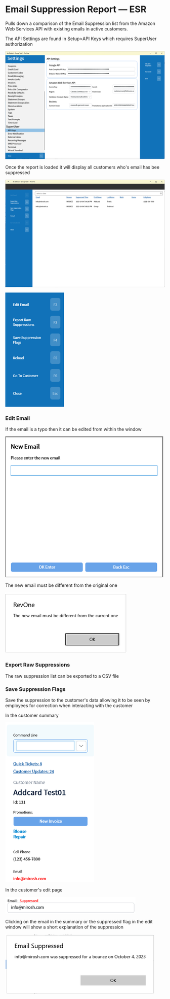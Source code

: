 # Email Suppression Report — ESR

Pulls down a comparison of the Email Suppression list from the Amazon Web Services API with existing emails in active customers.

The API Settings are found in Setup>API Keys which requires SuperUser authorization

![API Settings](/.attachments/Documentation/EmailSuppressionReport-ApiSettings.png "API Settings")

Once the report is loaded it will display all customers who's email has bee suppressed

![Main](/.attachments/Documentation/EmailSuppressionReport.png "Main")

![Buttons](/.attachments/Documentation/EmailSuppressionReport-Buttons.png "Buttons")

### Edit Email

If the email is a typo then it can be edited from within the window

![Edit Email](/.attachments/Documentation/EmailSuppressionReport-EditEmail.png "Edit Email")

The new email must be different from the original one

![Same Email](/.attachments/Documentation/EmailSuppressionReport-SameEmail.png "Same Email")

### Export Raw Suppressions

The raw suppression list can be exported to a CSV file

### Save Suppression Flags

Save the suppression to the customer's data allowing it to be seen by employees for correction when interacting with the customer

In the customer summary

![Suppressed Flag — Summary](/.attachments/Documentation/EmailSuppressionReport-SuppressedFlag.png "Suppressed Flag — Summary")

In the customer's edit page

![Suppressed Flag — Edit](/.attachments/Documentation/EmailSuppressionReport-Edit-SuppressedFlag.png "Suppressed Flag — Edit")

Clicking on the email in the summary or the suppressed flag in the edit window will show a short explanation of the suppression

![Suppression Reason](/.attachments/Documentation/EmailSuppressionReport-SuppressionReason.png "Suppression Reason")
